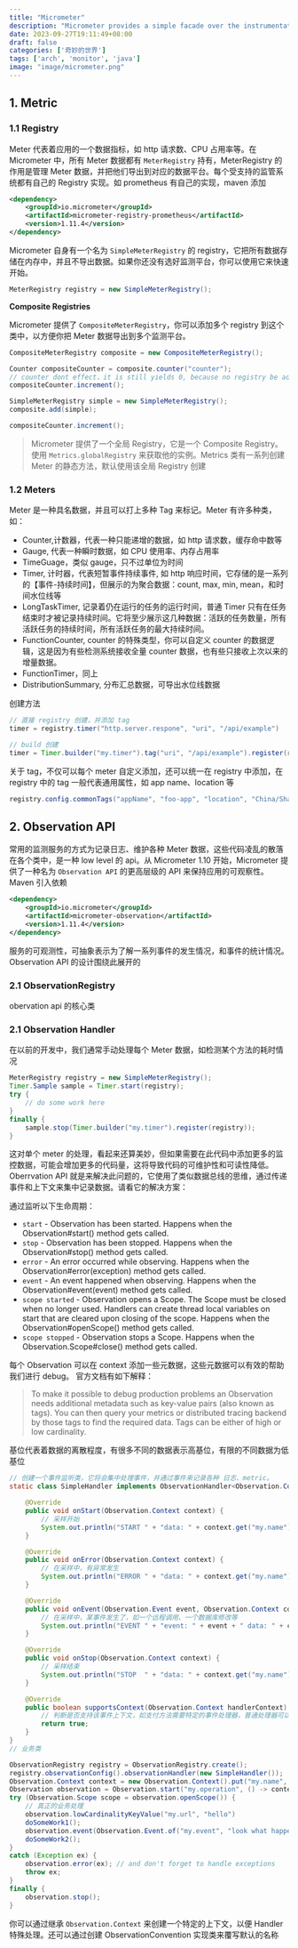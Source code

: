 ```yaml
---
title: "Micrometer"
description: "Micrometer provides a simple facade over the instrumentation clients for the most popular observability systems, allowing you to instrument your JVM-based application code without vendor lock-in. Think SLF4J, but for observability."
date: 2023-09-27T19:11:49+08:00
draft: false
categories: ['奇妙的世界']
tags: ['arch', 'monitor', 'java']
image: "image/micrometer.png"
---
```


## 1. Metric

### 1.1 Registry

Meter 代表着应用的一个数据指标，如 http 请求数、CPU 占用率等。在 Micrometer 中，所有 Meter 数据都有 `MeterRegistry` 持有，MeterRegistry 的作用是管理 Meter 数据，并把他们导出到对应的数据平台。每个受支持的监管系统都有自己的 Registry 实现。如 prometheus 有自己的实现，maven 添加

```xml
<dependency>
    <groupId>io.micrometer</groupId>
    <artifactId>micrometer-registry-prometheus</artifactId>
    <version>1.11.4</version>
</dependency>

```

Micrometer 自身有一个名为 `SimpleMeterRegistry` 的 registry，它把所有数据存储在内存中，并且不导出数据。如果你还没有选好监测平台，你可以使用它来快速开始。

```java
MeterRegistry registry = new SimpleMeterRegistry();
```

**Composite Registries**

Micrometer 提供了 `CompositeMeterRegistry`，你可以添加多个 registry 到这个类中，以方便你把 Meter 数据导出到多个监测平台。

```java
CompositeMeterRegistry composite = new CompositeMeterRegistry();

Counter compositeCounter = composite.counter("counter");
// counter dont effect，it is still yields 0, because no registry be added to composite,
compositeCounter.increment();

SimpleMeterRegistry simple = new SimpleMeterRegistry();
composite.add(simple);

compositeCounter.increment();
```

> Micrometer 提供了一个全局 Registry，它是一个 Composite Registry。使用 `Metrics.globalRegistry` 来获取他的实例。Metrics 类有一系列创建 Meter 的静态方法，默认使用该全局 Registry 创建

### 1.2 Meters

Meter 是一种具名数据，并且可以打上多种 Tag 来标记。Meter 有许多种类，如：

+ Counter,计数器，代表一种只能递增的数据，如 http 请求数，缓存命中数等
+ Gauge, 代表一种瞬时数据，如 CPU 使用率、内存占用率
+ TimeGuage，类似 gauge，只不过单位为时间
+ Timer, 计时器，代表短暂事件持续事件, 如 http 响应时间，它存储的是一系列的【事件-持续时间】，但展示的为聚合数据：count, max, min, mean，和时间水位线等
+ LongTaskTimer, 记录着仍在运行的任务的运行时间，普通 Timer 只有在任务结束时才被记录持续时间。它将至少展示这几种数据：活跃的任务数量，所有活跃任务的持续时间，所有活跃任务的最大持续时间。
+ FunctionCounter, counter 的特殊类型，你可以自定义 counter 的数据逻辑，这是因为有些检测系统接收全量 counter 数据，也有些只接收上次以来的增量数据。
+ FunctionTimer，同上
+ DistributionSummary, 分布汇总数据，可导出水位线数据


创建方法

```java
// 直接 registry 创建，并添加 tag
timer = registry.timer("http.server.respone", "uri", "/api/example")

// build 创建
timer = Timer.builder("my.timer").tag("uri", "/api/example").register(registry);
```

关于 tag，不仅可以每个 meter 自定义添加，还可以统一在 registry 中添加，在 registry 中的 tag 一般代表通用属性，如 app name、location 等

```java
registry.config.commonTags("appName", "foo-app", "location", "China/Shanghai")
```


## 2. Observation API

常用的监测服务的方式为记录日志、维护各种 Meter 数据，这些代码凌乱的散落在各个类中，是一种 low level 的 api。从 Micrometer 1.10 开始，Micrometer 提供了一种名为 `Observation API` 的更高层级的 API 来保持应用的可观察性。Maven 引入依赖

```xml
<dependency>
    <groupId>io.micrometer</groupId>
    <artifactId>micrometer-observation</artifactId>
    <version>1.11.4</version>
</dependency>

```

服务的可观测性，可抽象表示为了解一系列事件的发生情况，和事件的统计情况。Observation API 的设计围绕此展开的

### 2.1 ObservationRegistry

obervation api 的核心类

### 2.1 Observation Handler

在以前的开发中，我们通常手动处理每个 Meter 数据，如检测某个方法的耗时情况

```java
MeterRegistry registry = new SimpleMeterRegistry();
Timer.Sample sample = Timer.start(registry);
try {
    // do some work here
}
finally {
    sample.stop(Timer.builder("my.timer").register(registry));
}
```

这对单个 meter 的处理，看起来还算美妙，但如果需要在此代码中添加更多的监控数据，可能会增加更多的代码量，这将导致代码的可维护性和可读性降低。Oberrvation API 就是来解决此问题的，它使用了类似数据总线的思维，通过传递事件和上下文来集中记录数据。请看它的解决方案：

通过监听以下生命周期：

+ `start` - Observation has been started. Happens when the Observation#start() method gets called.
+ `stop` - Observation has been stopped. Happens when the Observation#stop() method gets called.
+ `error` - An error occurred while observing. Happens when the Observation#error(exception) method gets called.
+ `event` - An event happened when observing. Happens when the Observation#event(event) method gets called.
+ `scope started` - Observation opens a Scope. The Scope must be closed when no longer used. Handlers can create thread local variables on start that are cleared upon closing of the scope. Happens when the Observation#openScope() method gets called.
+ `scope stopped` - Observation stops a Scope. Happens when the Observation.Scope#close() method gets called.

 每个 Observation 可以在 context 添加一些元数据，这些元数据可以有效的帮助我们进行 debug。
 官方文档有如下解释：

 > To make it possible to debug production problems an Observation needs additional metadata such as key-value pairs (also known as tags). You can then query your metrics or distributed tracing backend by those tags to find the required data. Tags can be either of high or low cardinality.
 
 基位代表着数据的离散程度，有很多不同的数据表示高基位，有限的不同数据为低基位

```java
// 创建一个事件监听类，它将会集中处理事件，并通过事件来记录各种 日志、metric。
static class SimpleHandler implements ObservationHandler<Observation.Context> {

    @Override
    public void onStart(Observation.Context context) {
        // 采样开始
        System.out.println("START " + "data: " + context.get("my.name"));
    }

    @Override
    public void onError(Observation.Context context) {
        // 在采样中，有异常发生
        System.out.println("ERROR " + "data: " + context.get("my.name") + ", error: " + context.getError());
    }

    @Override
    public void onEvent(Observation.Event event, Observation.Context context) {
        // 在采样中，某事件发生了，如一个远程调用、一个数据库修改等
        System.out.println("EVENT " + "event: " + event + " data: " + context.get("my.name"));
    }

    @Override
    public void onStop(Observation.Context context) {
        // 采样结束
        System.out.println("STOP  " + "data: " + context.get("my.name"));
    }

    @Override
    public boolean supportsContext(Observation.Context handlerContext) {
        // 判断是否支持该事件上下文，如支付方法需要特定的事件处理器，普通处理器可以忽略
        return true;
    }
}
// 业务类

ObservationRegistry registry = ObservationRegistry.create();
registry.observationConfig().observationHandler(new SimpleHandler());
Observation.Context context = new Observation.Context().put("my.name", "test").put("my.id", 1);
Observation observation = Observation.start("my.operation", () -> context, registry);
try (Observation.Scope scope = observation.openScope()) {
    // 真正的业务处理
    observation.lowCardinalityKeyValue("my.url", "hello")
    doSomeWork1();
    observation.event(Observation.Event.of("my.event", "look what happend"));
    doSomeWork2();
}
catch (Exception ex) {
    observation.error(ex); // and don't forget to handle exceptions
    throw ex;
}
finally {
    observation.stop();
}

```

你可以通过继承 `Observation.Context` 来创建一个特定的上下文，以便 Handler 特殊处理。还可以通过创建 ObservationConvention 实现类来覆写默认的名称
